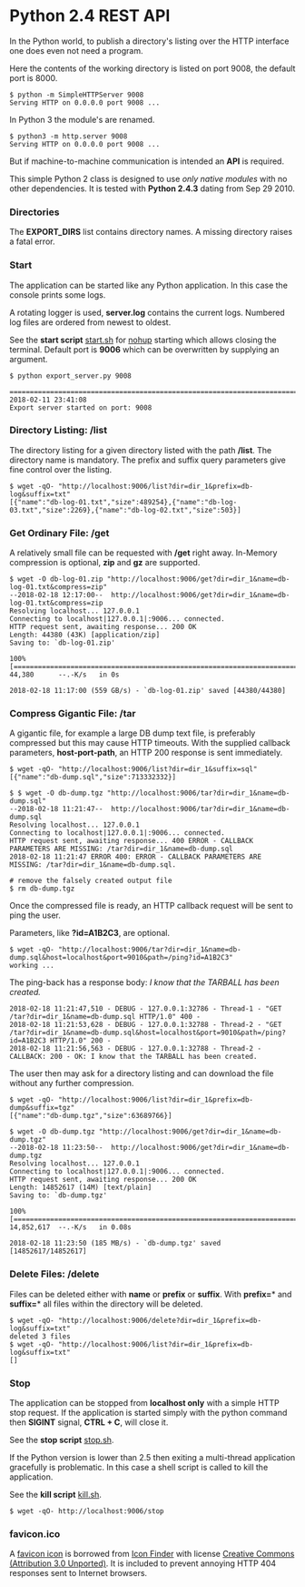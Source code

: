 # Python 2.4 REST API

In the Python world, to publish a directory's listing over the HTTP interface one does even not need a program.

Here the contents of the working directory is listed on port 9008, the default port is 8000.

```
$ python -m SimpleHTTPServer 9008
Serving HTTP on 0.0.0.0 port 9008 ...
```

In Python 3 the module's are renamed.

```
$ python3 -m http.server 9008
Serving HTTP on 0.0.0.0 port 9008 ...
```
But if machine-to-machine communication is intended an **API** is required.

This simple Python 2 class is designed to use *only native modules* with no other dependencies. It is tested with **Python 2.4.3** dating from Sep 29 2010.

### Directories

The **EXPORT_DIRS** list contains directory names. A missing directory raises a fatal error.

### Start

The application can be started like any Python application. In this case the console prints some logs.

A rotating logger is used, **server.log** contains the current logs. Numbered log files are ordered from newest to oldest.

See the **start script** [start.sh](./start.sh) for [nohup](https://en.wikipedia.org/wiki/Nohup) starting which allows closing the terminal. Default port is **9006** which can be overwritten by supplying an argument.

```
$ python export_server.py 9008

================================================================================
2018-02-11 23:41:08
Export server started on port: 9008
```

### Directory Listing: /list

The directory listing for a given directory listed with the path **/list**. The directory name is mandatory. The prefix and suffix query parameters give fine control over the listing.

```
$ wget -qO- "http://localhost:9006/list?dir=dir_1&prefix=db-log&suffix=txt"
[{"name":"db-log-01.txt","size":489254},{"name":"db-log-03.txt","size":2269},{"name":"db-log-02.txt","size":503}]

```

### Get Ordinary File: /get

A relatively small file can be requested with **/get** right away. In-Memory compression is optional, **zip** and **gz** are supported.

```
$ wget -O db-log-01.zip "http://localhost:9006/get?dir=dir_1&name=db-log-01.txt&compress=zip"
--2018-02-18 12:17:00--  http://localhost:9006/get?dir=dir_1&name=db-log-01.txt&compress=zip
Resolving localhost... 127.0.0.1
Connecting to localhost|127.0.0.1|:9006... connected.
HTTP request sent, awaiting response... 200 OK
Length: 44380 (43K) [application/zip]
Saving to: `db-log-01.zip'

100%[=====================================================================================>] 44,380      --.-K/s   in 0s

2018-02-18 11:17:00 (559 GB/s) - `db-log-01.zip' saved [44380/44380]

```

### Compress Gigantic File: /tar

A gigantic file, for example a large DB dump text file, is preferably compressed but this may cause HTTP timeouts. With the supplied callback parameters, **host-port-path**, an HTTP 200 response is sent immediately.

```
$ wget -qO- "http://localhost:9006/list?dir=dir_1&suffix=sql"
[{"name":"db-dump.sql","size":713332332}]

$ $ wget -O db-dump.tgz "http://localhost:9006/tar?dir=dir_1&name=db-dump.sql"
--2018-02-18 11:21:47--  http://localhost:9006/tar?dir=dir_1&name=db-dump.sql
Resolving localhost... 127.0.0.1
Connecting to localhost|127.0.0.1|:9006... connected.
HTTP request sent, awaiting response... 400 ERROR - CALLBACK PARAMETERS ARE MISSING: /tar?dir=dir_1&name=db-dump.sql
2018-02-18 11:21:47 ERROR 400: ERROR - CALLBACK PARAMETERS ARE MISSING: /tar?dir=dir_1&name=db-dump.sql.

# remove the falsely created output file
$ rm db-dump.tgz

```

Once the compressed file is ready, an HTTP callback request will be sent to ping the user.

Parameters, like **?id=A1B2C3**, are optional.

```
$ wget -qO- "http://localhost:9006/tar?dir=dir_1&name=db-dump.sql&host=localhost&port=9010&path=/ping?id=A1B2C3"
working ...

```

The ping-back has a response body: *I know that the TARBALL has been created.*

```
2018-02-18 11:21:47,510 - DEBUG - 127.0.0.1:32786 - Thread-1 - "GET /tar?dir=dir_1&name=db-dump.sql HTTP/1.0" 400 -
2018-02-18 11:21:53,628 - DEBUG - 127.0.0.1:32788 - Thread-2 - "GET /tar?dir=dir_1&name=db-dump.sql&host=localhost&port=9010&path=/ping?id=A1B2C3 HTTP/1.0" 200 -
2018-02-18 11:21:56,563 - DEBUG - 127.0.0.1:32788 - Thread-2 - CALLBACK: 200 - OK: I know that the TARBALL has been created.

```

The user then may ask for a directory listing and can download the file without any further compression.

```
$ wget -qO- "http://localhost:9006/list?dir=dir_1&prefix=db-dump&suffix=tgz"
[{"name":"db-dump.tgz","size":63689766}]

$ wget -O db-dump.tgz "http://localhost:9006/get?dir=dir_1&name=db-dump.tgz"
--2018-02-18 11:23:50--  http://localhost:9006/get?dir=dir_1&name=db-dump.tgz
Resolving localhost... 127.0.0.1
Connecting to localhost|127.0.0.1|:9006... connected.
HTTP request sent, awaiting response... 200 OK
Length: 14852617 (14M) [text/plain]
Saving to: `db-dump.tgz'

100%[=====================================================================================>] 14,852,617  --.-K/s   in 0.08s

2018-02-18 11:23:50 (185 MB/s) - `db-dump.tgz' saved [14852617/14852617]

```

### Delete Files: /delete

Files can be deleted either with **name** or **prefix** or **suffix**. With **prefix=*** and **suffix=*** all files within the directory will be deleted.

```
$ wget -qO- "http://localhost:9006/delete?dir=dir_1&prefix=db-log&suffix=txt"
deleted 3 files
$ wget -qO- "http://localhost:9006/list?dir=dir_1&prefix=db-log&suffix=txt"
[]
```

### Stop

The application can be stopped from **localhost only** with a simple HTTP stop request. If the application is started simply with the python command then **SIGINT** signal, **CTRL + C**, will close it.

See the **stop script** [stop.sh](./stop.sh).

If the Python version is lower than 2.5 then exiting a multi-thread application gracefully is problematic. In this case a shell script is called to kill the application.

See the **kill script** [kill.sh](./kill.sh).

```
$ wget -qO- http://localhost:9006/stop
```

### favicon.ico

A [favicon icon](https://en.wikipedia.org/wiki/Favicon.ico) is borrowed from [Icon Finder](https://www.iconfinder.com/icons/299060/folder_icon#size=128) with license [Creative Commons (Attribution 3.0 Unported)](http://creativecommons.org/licenses/by/3.0/). It is included to prevent annoying HTTP 404 responses sent to Internet browsers.
